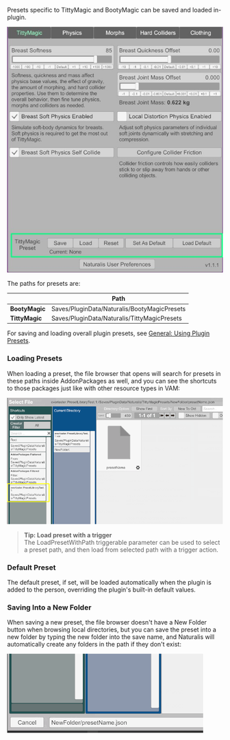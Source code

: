 Presets specific to TittyMagic and BootyMagic can be saved and loaded in-plugin.

![1_1_plugin_presets.png](/assets/screens/naturalis/1_1_plugin_presets.jpg)

The paths for presets are:

|   | Path |
| - | ---- |
| **BootyMagic** | Saves/PluginData/Naturalis/BootyMagicPresets |
| **TittyMagic** | Saves/PluginData/Naturalis/TittyMagicPresets |

For saving and loading overall plugin presets, see [General: Using Plugin Presets](/docs/general/using_plugin_presets/).

### Loading Presets

When loading a preset, the file browser that opens will search for presets in these paths inside AddonPackages as well, and you can see the shortcuts to those packages just like with other resource types in VAM:

![presets_paths.png](/assets/screens/naturalis/presets_paths.png)

> **Tip: Load preset with a trigger**<br/>
> The LoadPresetWithPath triggerable parameter can be used to select a preset path, and then load from selected path with a trigger action.

### Default Preset

The default preset, if set, will be loaded automatically when the plugin is added to the person, overriding the plugin's built-in default values.

### Saving Into a New Folder

When saving a new preset, the file browser doesn't have a New Folder button when browsing local directories, but you can save the preset into a new folder by typing the new folder into the save name, and Naturalis will automatically create any folders in the path if they don't exist:

![presets_newfolder.png](/assets/screens/naturalis/presets_newfolder.png)
